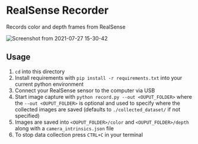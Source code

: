 # RealSense Recorder
Records color and depth frames from RealSense

![Screenshot from 2021-07-27 15-30-42](https://user-images.githubusercontent.com/4254623/127154159-45bf4ad6-6a24-473c-bf49-3b20f844993b.png)

## Usage

1. `cd` into this directory
2. Install requirements with `pip install -r requirements.txt` into your current python environment
3. Connect your RealSense sensor to the computer via USB
4. Start image capture with `python record.py --out <OUPUT_FOLDER>` where the `--out <OUPUT_FOLDER>` is optional and used to specify where the collected images are saved (defaults to `./collected_dataset/` if not specified)
5. Images are saved into `<OUPUT_FOLDER>/color` and `<OUPUT_FOLDER>/depth` along with a `camera_intrinsics.json` file
6. To stop data collection press `CTRL+C` in your terminal
